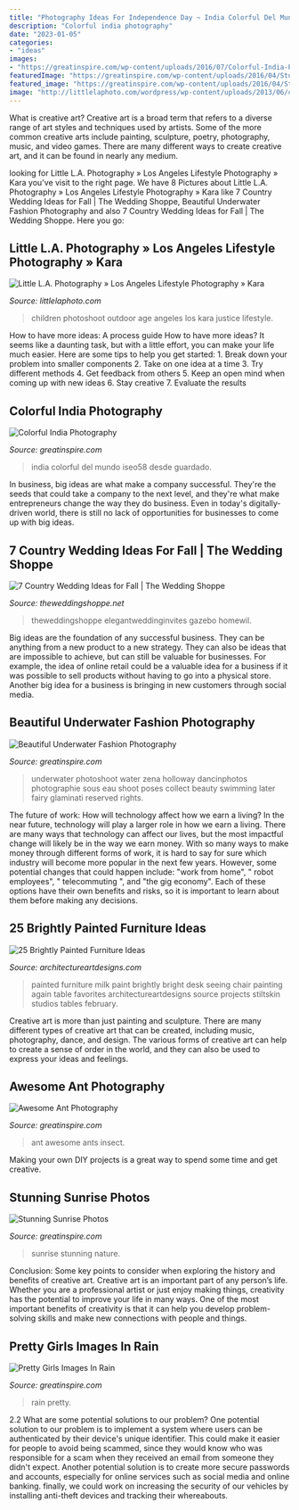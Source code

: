 ```yaml
---
title: "Photography Ideas For Independence Day ~ India Colorful Del Mundo Iseo58 Desde Guardado"
description: "Colorful india photography"
date: "2023-01-05"
categories:
- "ideas"
images:
- "https://greatinspire.com/wp-content/uploads/2016/07/Colorful-India-Photography-7.jpg"
featuredImage: "https://greatinspire.com/wp-content/uploads/2016/04/Stunning-Sunrise-Photos-7-1.jpg"
featured_image: "https://greatinspire.com/wp-content/uploads/2016/04/Stunning-Sunrise-Photos-7-1.jpg"
image: "http://littlelaphoto.com/wordpress/wp-content/uploads/2013/06/cute-outdoor-photoshoot-ideas.jpg"
---
```



What is creative art?
Creative art is a broad term that refers to a diverse range of art styles and techniques used by artists. Some of the more common creative arts include painting, sculpture, poetry, photography, music, and video games. There are many different ways to create creative art, and it can be found in nearly any medium.

	

		
looking for Little L.A. Photography » Los Angeles Lifestyle Photography » Kara you've visit to the right page. We have 8 Pictures about Little L.A. Photography » Los Angeles Lifestyle Photography » Kara like 7 Country Wedding Ideas for Fall | The Wedding Shoppe, Beautiful Underwater Fashion Photography and also 7 Country Wedding Ideas for Fall | The Wedding Shoppe. Here you go:
		
    
## Little L.A. Photography » Los Angeles Lifestyle Photography » Kara

<img loading=lazy src="http://littlelaphoto.com/wordpress/wp-content/uploads/2013/06/cute-outdoor-photoshoot-ideas.jpg" onerror="this.onerror=null;this.src='https://tse1.mm.bing.net/th?id=OIP.PylCKacSmt5bq-ZlX3cqfQHaLH&amp;pid=15.1';" alt="Little L.A. Photography » Los Angeles Lifestyle Photography » Kara">

_Source: littlelaphoto.com_

>children photoshoot outdoor age angeles los kara justice lifestyle. 

	

How to have more ideas: A process guide
How to have more ideas? It seems like a daunting task, but with a little effort, you can make your life much easier. Here are some tips to help you get started: 1. Break down your problem into smaller components 2. Take on one idea at a time 3. Try different methods 4. Get feedback from others 5. Keep an open mind when coming up with new ideas 6. Stay creative 7. Evaluate the results 
    
## Colorful India Photography

<img loading=lazy src="https://greatinspire.com/wp-content/uploads/2016/07/Colorful-India-Photography-7.jpg" onerror="this.onerror=null;this.src='https://tse3.mm.bing.net/th?id=OIP.BpotRox-2sAj_pCKAGE03QHaLH&amp;pid=15.1';" alt="Colorful India Photography">

_Source: greatinspire.com_

>india colorful del mundo iseo58 desde guardado. 

	

In business, big ideas are what make a company successful. They're the seeds that could take a company to the next level, and they're what make entrepreneurs change the way they do business. Even in today's digitally-driven world, there is still no lack of opportunities for businesses to come up with big ideas.

    
## 7 Country Wedding Ideas For Fall | The Wedding Shoppe

<img loading=lazy src="https://theweddingshoppe.net/wp-content/uploads/2019/07/Southworth_King_CtgPhotography_400940764_big.jpg" onerror="this.onerror=null;this.src='https://tse2.mm.bing.net/th?id=OIP.8Qi3rztCufO2QopkePZ3IAHaKG&amp;pid=15.1';" alt="7 Country Wedding Ideas for Fall | The Wedding Shoppe">

_Source: theweddingshoppe.net_

>theweddingshoppe elegantweddinginvites gazebo homewil. 

	

Big ideas are the foundation of any successful business. They can be anything from a new product to a new strategy. They can also be ideas that are impossible to achieve, but can still be valuable for businesses. For example, the idea of online retail could be a valuable idea for a business if it was possible to sell products without having to go into a physical store. Another big idea for a business is bringing in new customers through social media.

    
## Beautiful Underwater Fashion Photography

<img loading=lazy src="https://greatinspire.com/wp-content/uploads/2016/09/Beautiful-Underwater-Fashion-Photography-14.jpg" onerror="this.onerror=null;this.src='https://tse3.mm.bing.net/th?id=OIP.H10j8pW8q9j0o0xFfJ33NQHaLG&amp;pid=15.1';" alt="Beautiful Underwater Fashion Photography">

_Source: greatinspire.com_

>underwater photoshoot water zena holloway dancinphotos photographie sous eau shoot poses collect beauty swimming later fairy glaminati reserved rights. 

	

The future of work: How will technology affect how we earn a living?
In the near future, technology will play a larger role in how we earn a living. There are many ways that technology can affect our lives, but the most impactful change will likely be in the way we earn money. With so many ways to make money through different forms of work, it is hard to say for sure which industry will become more popular in the next few years. However, some potential changes that could happen include: 
"work from home", " robot employees", " telecommuting ", and "the gig economy". Each of these options have their own benefits and risks, so it is important to learn about them before making any decisions.

    
## 25 Brightly Painted Furniture Ideas

<img loading=lazy src="https://www.architectureartdesigns.com/wp-content/uploads/2013/06/1618-630x882.jpg" onerror="this.onerror=null;this.src='https://tse4.mm.bing.net/th?id=OIP.5FxxnnvaX5ISrPevi3nFBwHaKX&amp;pid=15.1';" alt="25 Brightly Painted Furniture Ideas">

_Source: architectureartdesigns.com_

>painted furniture milk paint brightly bright desk seeing chair painting again table favorites architectureartdesigns source projects stiltskin studios tables february. 

	

Creative art is more than just painting and sculpture. There are many different types of creative art that can be created, including music, photography, dance, and design. The various forms of creative art can help to create a sense of order in the world, and they can also be used to express your ideas and feelings.

    
## Awesome Ant Photography

<img loading=lazy src="https://greatinspire.com/wp-content/uploads/2016/09/Awesome-Ant-Photography-2.jpg" onerror="this.onerror=null;this.src='https://tse1.mm.bing.net/th?id=OIP.WWho2eDhXBKd6_2YopIG-gHaLH&amp;pid=15.1';" alt="Awesome Ant Photography">

_Source: greatinspire.com_

>ant awesome ants insect. 

	

Making your own DIY projects is a great way to spend some time and get creative.

    
## Stunning Sunrise Photos

<img loading=lazy src="https://greatinspire.com/wp-content/uploads/2016/04/Stunning-Sunrise-Photos-7-1.jpg" onerror="this.onerror=null;this.src='https://tse3.mm.bing.net/th?id=OIP.nZMk0ARE1PRLAUIbe4Lr7wHaNL&amp;pid=15.1';" alt="Stunning Sunrise Photos">

_Source: greatinspire.com_

>sunrise stunning nature. 

	

Conclusion: Some key points to consider when exploring the history and benefits of creative art.
Creative art is an important part of any person’s life. Whether you are a professional artist or just enjoy making things, creativity has the potential to improve your life in many ways. One of the most important benefits of creativity is that it can help you develop problem-solving skills and make new connections with people and things.

    
## Pretty Girls Images In Rain

<img loading=lazy src="https://greatinspire.com/wp-content/uploads/2016/06/Pretty-Girls-Images-In-Rain-3.jpg" onerror="this.onerror=null;this.src='https://tse2.mm.bing.net/th?id=OIP.0BO5Tnfy1xHCkNBpyEE8kQHaLG&amp;pid=15.1';" alt="Pretty Girls Images In Rain">

_Source: greatinspire.com_

>rain pretty. 

	

2.2 What are some potential solutions to our problem?
One potential solution to our problem is to implement a system where users can be authenticated by their device's unique identifier. This could make it easier for people to avoid being scammed, since they would know who was responsible for a scam when they received an email from someone they didn't expect. Another potential solution is to create more secure passwords and accounts, especially for online services such as social media and online banking. finally, we could work on increasing the security of our vehicles by installing anti-theft devices and tracking their whereabouts.


